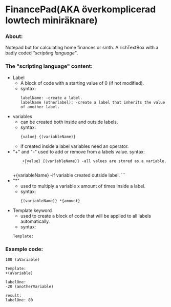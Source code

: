 # FinancePad(AKA överkomplicerad lowtech miniräknare)

### About:
Notepad but for calculating home finances or smth. A richTextBox with a badly coded _"scripting language"_.

### The "scripting language" content:
- Label
  - A block of code with a starting value of 0 (if not modified).
  - syntax:
    ```
    labelName: -create a label.
    labelName (otherlabel): -create a label that inherits the value of another label.
    ```
- variables
  - can be created both inside and outside labels.
  - syntax:
    ```
    {value} {(variableName)}
    ```
  - if created inside a label variables need an operator.
- "+" and "-"
  used to add or remove from a labels value.
  syntax:
  	```
		+{value} {(variableName)} -all values are stored as a variable.
		```
   	```
   	+{variableName} -if variable created outside label.
		```
- "*"
  - used to multiply a variable x amount of times inside a label.
  - syntax:
    ```
    {(variableName)} *{amount}
    ```
- Template keyword
  - used to create a block of code that will be applied to all labels automatically.
  - syntax:
  ```
  Template:
	```
  
### Example code:
```
100 (aVariable)

Template:
+(aVariable)

labelOne:
-20 (anotherVariable)

result:
labelOne: 80
```
  
